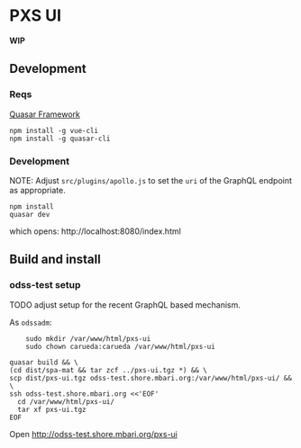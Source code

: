 # PXS UI

**WIP**

## Development

### Reqs

[Quasar Framework](http://quasar-framework.org/)

    npm install -g vue-cli
    npm install -g quasar-cli

### Development

NOTE: Adjust `src/plugins/apollo.js` to set the `uri` of the
GraphQL endpoint as appropriate.

    npm install
    quasar dev

which opens: http://localhost:8080/index.html

## Build and install

### odss-test setup

TODO adjust setup for the recent GraphQL based mechanism.

As `odssadm`:

        sudo mkdir /var/www/html/pxs-ui
        sudo chown carueda:carueda /var/www/html/pxs-ui

```
quasar build && \
(cd dist/spa-mat && tar zcf ../pxs-ui.tgz *) && \
scp dist/pxs-ui.tgz odss-test.shore.mbari.org:/var/www/html/pxs-ui/ && \
ssh odss-test.shore.mbari.org <<'EOF'
  cd /var/www/html/pxs-ui/
  tar xf pxs-ui.tgz
EOF
```

Open http://odss-test.shore.mbari.org/pxs-ui
